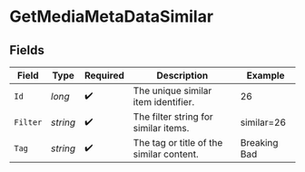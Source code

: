 # GetMediaMetaDataSimilar


## Fields

| Field                                    | Type                                     | Required                                 | Description                              | Example                                  |
| ---------------------------------------- | ---------------------------------------- | ---------------------------------------- | ---------------------------------------- | ---------------------------------------- |
| `Id`                                     | *long*                                   | :heavy_check_mark:                       | The unique similar item identifier.      | 26                                       |
| `Filter`                                 | *string*                                 | :heavy_check_mark:                       | The filter string for similar items.     | similar=26                               |
| `Tag`                                    | *string*                                 | :heavy_check_mark:                       | The tag or title of the similar content. | Breaking Bad                             |